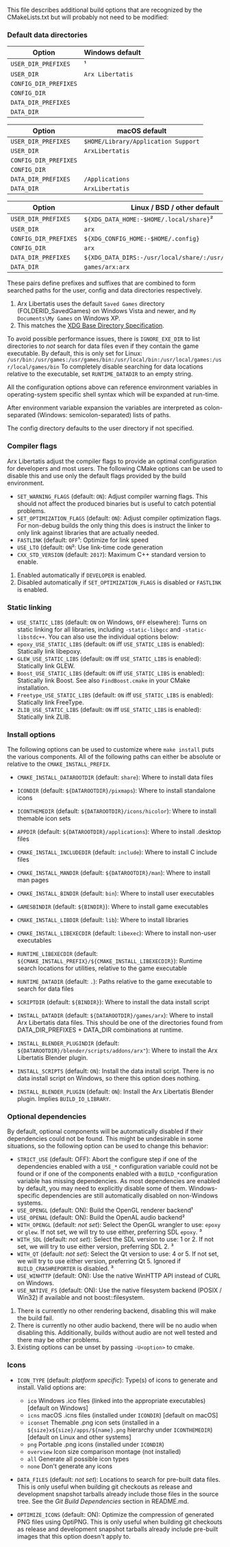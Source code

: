 
This file describes additional build options that are recognized by the CMakeLists.txt but will probably not need to be modified:

### Default data directories

| Option                | Windows default                                        |
|---------------------- | ------------------------------------------------------ |
| `USER_DIR_PREFIXES`   | ¹                                                      |
| `USER_DIR`            | `Arx Libertatis`                                       |
| `CONFIG_DIR_PREFIXES` |                                                        |
| `CONFIG_DIR`          |                                                        |
| `DATA_DIR_PREFIXES`   |                                                        |
| `DATA_DIR`            |                                                        |

| Option                | macOS default                                          |
|---------------------- | ------------------------------------------------------ |
| `USER_DIR_PREFIXES`   | `$HOME/Library/Application Support`                    |
| `USER_DIR`            | `ArxLibertatis`                                        |
| `CONFIG_DIR_PREFIXES` |                                                        |
| `CONFIG_DIR`          |                                                        |
| `DATA_DIR_PREFIXES`   | `/Applications`                                        |
| `DATA_DIR`            | `ArxLibertatis`                                        |

| Option                |  Linux / BSD / other default                           |
|---------------------- | ------------------------------------------------------ |
| `USER_DIR_PREFIXES`   | `${XDG_DATA_HOME:-$HOME/.local/share}`²                |
| `USER_DIR`            | `arx`                                                  |
| `CONFIG_DIR_PREFIXES` | `${XDG_CONFIG_HOME:-$HOME/.config}`                    |
| `CONFIG_DIR`          | `arx`                                                  |
| `DATA_DIR_PREFIXES`   | `${XDG_DATA_DIRS:-/usr/local/share/:/usr/share/}:/opt` |
| `DATA_DIR`            | `games/arx:arx`                                        |

These pairs define prefixes and suffixes that are combined to form searched paths for the user, config and data directories respectively.

1. Arx Libertatis uses the default `Saved Games` directory (FOLDERID_SavedGames) on Windows Vista and newer, and `My Documents\My Games` on Windows XP.
2. This matches the [XDG Base Directory Specification](http://standards.freedesktop.org/basedir-spec/basedir-spec-latest.html).

To avoid possible performance issues, there is `IGNORE_EXE_DIR` to list directories to *not* search for data files even if they contain the game executable. By default, this is only set for Linux: `/usr/bin:/usr/games:/usr/games/bin:/usr/local/bin:/usr/local/games:/usr/local/games/bin`
To completely disable searching for data locations relative to the executable, set `RUNTIME_DATADIR` to an empty string.

All the configuration options above can reference environment variables in operating-system specific shell syntax which will be expanded at run-time.

After environment variable expansion the variables are interpreted as colon-separated (Windows: semicolon-separated) lists of paths.

The config directory defaults to the user directory if not specified.

### Compiler flags

Arx Libertatis adjust the compiler flags to provide an optimal configuration for developers and most users. The following CMake options can be used to disable this and use only the default flags provided by the build environment.

* `SET_WARNING_FLAGS` (default: `ON`): Adjust compiler warning flags. This should not affect the produced binaries but is useful to catch potential problems.
* `SET_OPTIMIZATION_FLAGS` (default: `ON`): Adjust compiler optimization flags. For non-debug builds the only thing this does is instruct the linker to only link against libraries that are actually needed.
* `FASTLINK` (default: `OFF`¹: Optimize for link speed
* `USE_LTO` (default: `ON`²: Use link-time code generation
* `CXX_STD_VERSION` (default: `2017`): Maximum C++ standard version to enable.

1. Enabled automatically if `DEVELOPER` is enabled.
2. Disabled automatically if `SET_OPTIMIZATION_FLAGS` is disabled or `FASTLINK` is enabled.

### Static linking

* `USE_STATIC_LIBS` (default: `ON` on Windows, `OFF` elsewhere): Turns on static linking for all libraries, including `-static-libgcc` and `-static-libstdc++`. You can also use the individual options below:
* `epoxy_USE_STATIC_LIBS` (default: `ON` iff `USE_STATIC_LIBS` is enabled): Statically link libepoxy.
* `GLEW_USE_STATIC_LIBS` (default: `ON` iff `USE_STATIC_LIBS` is enabled): Statically link GLEW.
* `Boost_USE_STATIC_LIBS` (default: `ON` iff `USE_STATIC_LIBS` is enabled): Statically link Boost. See also `FindBoost.cmake` in your CMake installation.
* `Freetype_USE_STATIC_LIBS` (default: `ON` iff `USE_STATIC_LIBS` is enabled): Statically link FreeType.
* `ZLIB_USE_STATIC_LIBS` (default: `ON` iff `USE_STATIC_LIBS` is enabled): Statically link ZLIB.

### Install options

The following options can be used to customize where `make install` puts the various components. All of the following paths can either be absolute or relative to the `CMAKE_INSTALL_PREFIX`.

* `CMAKE_INSTALL_DATAROOTDIR` (default: `share`): Where to install data files
* `ICONDIR` (default: `${DATAROOTDIR}/pixmaps`): Where to install standalone icons
* `ICONTHEMEDIR` (default: `${DATAROOTDIR}/icons/hicolor`): Where to install themable icon sets
* `APPDIR` (default: `${DATAROOTDIR}/applications`): Where to install .desktop files
* `CMAKE_INSTALL_INCLUDEDIR` (default: `include`): Where to install C include files
* `CMAKE_INSTALL_MANDIR` (default: `${DATAROOTDIR}/man`): Where to install man pages
* `CMAKE_INSTALL_BINDIR` (default: `bin`): Where to install user executables
* `GAMESBINDIR` (default: `${BINDIR}`): Where to install game executables
* `CMAKE_INSTALL_LIBDIR` (default: `lib`): Where to install libraries
* `CMAKE_INSTALL_LIBEXECDIR` (default: `libexec`): Where to install non-user executables
* `RUNTIME_LIBEXECDIR` (default: `${CMAKE_INSTALL_PREFIX}/${CMAKE_INSTALL_LIBEXECDIR}`): Runtime search locations for utilities, relative to the game executable
* `RUNTIME_DATADIR` (default: `.`): Paths relative to the game executable to search for data files
* `SCRIPTDIR` (default: `${BINDIR}`): Where to install the data install script
* `INSTALL_DATADIR` (default: `${DATAROOTDIR}/games/arx`): Where to install Arx Libertatis data files. This should be one of the directories found from DATA_DIR_PREFIXES + DATA_DIR combinations at runtime.
* `INSTALL_BLENDER_PLUGINDIR` (default: `${DATAROOTDIR}/blender/scripts/addons/arx"`): Where to install the Arx Libertatis Blender plugin.

* `INSTALL_SCRIPTS` (default: `ON`): Install the data install script. There is no data install script on Windows, so there this option does nothing.
* `INSTALL_BLENDER_PLUGIN` (default: `ON`): Install the Arx Libertatis Blender plugin. Implies `BUILD_IO_LIBRARY`.

### Optional dependencies

By default, optional components will be automatically disabled if their dependencies could not be found. This might be undesirable in some situations, so the following option can be used to change this behavior:

* `STRICT_USE` (default: OFF): Abort the configure step if one of the dependencies enabled with a `USE_*` configuration variable could not be found or if one of the components enabled with a `BUILD_*`configuration variable has missing dependencies. As most dependencies are enabled by default, you may need to explicitly disable some of them. Windows-specific dependencies are still automatically disabled on non-Windows systems.
* `USE_OPENGL` (default: ON): Build the OpenGL renderer backend¹
* `USE_OPENAL` (default: ON): Build the OpenAL audio backend²
* `WITH_OPENGL` (default: *not set*): Select the OpenGL wrangler to use: `epoxy` or `glew`. If not set, we will try to use either, preferring SDL `epoxy`. ³
* `WITH_SDL` (default: *not set*): Select the SDL version to use: 1 or 2. If not set, we will try to use either version, preferring SDL 2. ³
* `WITH_QT` (default: *not set*): Select the Qt version to use: 4 or 5. If not set, we will try to use either version, preferring Qt 5. Ignored if `BUILD_CRASHREPORTER` is disabled. ³
* `USE_WINHTTP` (default: ON): Use the native WinHTTP API instead of CURL on Windows.
* `USE_NATIVE_FS` (default: ON): Use the native filesystem backend (POSIX / Win32) if available and not boost::filesystem.

1. There is currently no other rendering backend, disabling this will make the build fail.
2. There is currently no other audio backend, there will be no audio when disabling this. Additionally, builds without audio are not well tested and there may be other problems.
3. Existing options can be unset by passing `-U<option>` to cmake.

### Icons

* `ICON_TYPE` (default: *platform specific*): Type(s) of icons to generate and install. Valid options are:
  * `ico` Windows .ico files (linked into the appropriate executables) [default on Windows]
  * `icns` macOS .icns files (installed under `ICONDIR`) [default on macOS]
  * `iconset` Themable .png icon sets (installed in a `${size}x${size}/apps/${name}.png` hierarchy under `ICONTHEMEDIR`) [default on Linux and other systems]
  * `png` Portable .png  icons (installed under `ICONDIR`)
  * `overview` Icon size comparison montage (not installed)
  * `all` Generate all possible icon types
  * `none` Don't generate any icons

* `DATA_FILES` (default: *not set*): Locations to search for pre-built data files. This is only useful when building git checkouts as release and development snapshot tarballs already include those files in the source tree. See the *Git Build Dependencies* section in README.md.
* `OPTIMIZE_ICONS` (default: ON): Optimize the compression of generated PNG files using OptiPNG. This is only useful when building git checkouts as release and development snapshot tarballs already include pre-built images that this option doesn't apply to.

